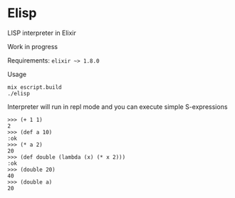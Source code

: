 # Elisp
 LISP interpreter in Elixir

 Work in progress

 Requirements: `elixir ~> 1.8.0`

 Usage
 ```
 mix escript.build
 ./elisp
 ````

 Interpreter will run in repl mode and you can execute simple S-expressions
 ```
 >>> (+ 1 1)
 2
 >>> (def a 10)
 :ok
 >>> (* a 2)
 20
 >>> (def double (lambda (x) (* x 2)))
 :ok
 >>> (double 20)
 40
 >>> (double a)
 20
 ```
